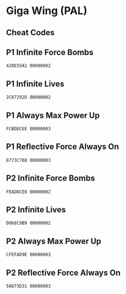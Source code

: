 # Giga Wing (PAL)

## Cheat Codes

## P1 Infinite Force Bombs

```
420E55A1 00000002

```

## P1 Infinite Lives

```
2C87292D 00000002

```

## P1 Always Max Power Up

```
FCBDDCEE 00000003

```

## P1 Reflective Force Always On

```
8773C768 00000003

```

## P2 Infinite Force Bombs

```
FEADDCE0 00000002

```

## P2 Infinite Lives

```
D068C9B9 00000002

```

## P2 Always Max Power Up

```
CFEFAD9E 00000003

```

## P2 Reflective Force Always On

```
58873D31 00000003

```

